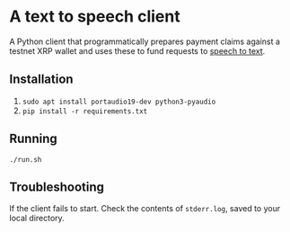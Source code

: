 # A text to speech client

A Python client that programmatically prepares payment claims against a testnet XRP wallet and uses these to fund requests to [speech to text](https://dhali-app.web.app/#/assets/d82952124-c156-4b16-963c-9bc8b2509b2c).

## Installation 

1. `sudo apt install portaudio19-dev python3-pyaudio`
2. `pip install -r requirements.txt`

## Running

`./run.sh`

## Troubleshooting

If the client fails to start. Check the contents of `stderr.log`, saved to your local directory.
